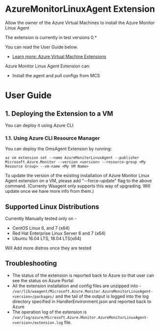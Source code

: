 # AzureMonitorLinuxAgent Extension
Allow the owner of the Azure Virtual Machines to install the Azure Monitor Linux Agent

The extension is currently in test versions 0.*

You can read the User Guide below.
* [Learn more: Azure Virtual Machine Extensions](https://azure.microsoft.com/en-us/documentation/articles/virtual-machines-extensions-features/)

Azure Monitor Linux Agent Extension can:
* Install the agent and pull configs from MCS

# User Guide

## 1. Deploying the Extension to a VM

You can deploy it using Azure CLI


 
### 1.1. Using Azure CLI Resource Manager

You can deploy the OmsAgent Extension by running:
```
az vm extension set --name AzureMonitorLinuxAgent --publisher Microsoft.Azure.Monitor --version <version> --resource-group <My Resource Group> --vm-name <My VM Name>
```

To update the version of the esisting installation of Azure Monitor Linux Agent extension on a VM, please add "--force-update" flag to the above command. (Currenty Waagent only supports this way of upgrading. Will update once we have more info from them.)


## Supported Linux Distributions 
 Currently Manually tested only on -
* CentOS Linux 6, and 7 (x64)
* Red Hat Enterprise Linux Server 6 and 7 (x64)
* Ubuntu 16.04 LTS, 18.04 LTS(x64)

Will Add more distros once they are tested

## Troubleshooting

* The status of the extension is reported back to Azure so that user can
see the status on Azure Portal
* All the extension installation and config files are unzipped into - 
`/var/lib/waagent/Microsoft.Azure.Monitor.AzureMonitorLinuxAgent-<version>/packages/`
and the tail of the output is logged into the log directory specified
in HandlerEnvironment.json and reported back to Azure
* The operation log of the extension is `/var/log/azure/Microsoft.Azure.Monitor.AzureMonitorLinuxAgent-<version>/extension.log` file.
